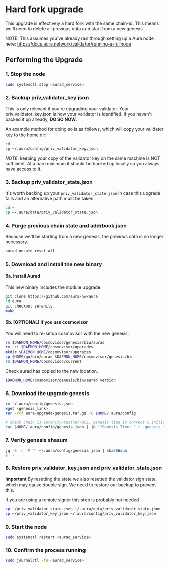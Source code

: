 # Hard fork upgrade

This upgrade is effectively a hard fork with the same chain-id. This means we'll need to delete all previous data and start from a new genesis.

NOTE: This assumes you've already ran through setting up a Aura node here: https://docs.aura.network/validator/running-a-fullnode

## Performing the  Upgrade

### 1. Stop the node
```sh
sudo systemctl stop <aurad_service>
```

### 2. Backup priv_validator_key.json
This is only relevant if you're upgrading your validator. Your priv_validator_key.json is how your validator is identified. If you haven't backed it up already, **DO SO NOW**.

An example method for doing so is as follows, which will copy your validator key to the home dir:
```sh
cd ~
cp ~/.aura/config/priv_validator_key.json .
```

*NOTE*: keeping your copy of the validator key on the same machine is NOT sufficient. At a bare minimum it should be backed up locally so you always have access to it.

### 3. Backup priv_validator_state.json
It's worth backing up your `priv_validator_state.json` in case this upgrade fails and an alternative path must be taken. 
```sh
cd ~
cp ~/.aura/data/priv_validator_state.json .
```

### 4. Purge previous chain state and addrbook.json
Because we'll be starting from a new genesis, the previous data is no longer necessary.
```sh
aurad unsafe-reset-all
```

### 5. Download and install the new binary

#### 5a. Install Aurad
This new binary includes the module upgrade.
```sh
git clone https://github.com/aura-nw/aura
cd aura
git checkout serenity
make 
```


#### 5b. [OPTIONAL] If you use cosmovisor
You will need to re-setup cosmovisor with the new genesis.
```sh
rm $DAEMON_HOME/cosmovisor/genesis/bin/aurad
rm -rf $DAEMON_HOME/cosmovisor/upgrades
mkdir $DAEMON_HOME/cosmovisor/upgrades
cp $HOME/go/bin/aurad $DAEMON_HOME/cosmovisor/genesis/bin
rm $DAEMON_HOME/cosmovisor/current
```

Check aurad has copied to the new location.
```sh
$DAEMON_HOME/cosmovisor/genesis/bin/aurad version
```

### 6. Download the upgrade genesis


```sh
rm ~/.aura/config/genesis.json
wget <genesis_link>
tar -xvf aura-upgrade-genesis.tar.gz -C $HOME/.aura/config

# check chain is serenity-testnet-001, genesis time is correct & initial block is ?
cat $HOME/.aura/config/genesis.json | jq '"Genesis Time: " + .genesis_time + " — Chain ID: " + .chain_id + " - Initial Height: " + .initial_height'
```

### 7. Verify genesis shasum

```sh
jq -S -c -M '' ~/.aura/config/genesis.json | sha256sum
?  -
```

### 8. Restore priv_validator_key.json and priv_validator_state.json

**Important** By resetting the state we also resetted the validator sign state, which may cause double sign. We need to restore our backup to prevent this. 

If you are using a remote signer this step is probably not needed

```sh
cp ~/priv_validator_state.json ~/.aura/data/priv_validator_state.json
cp ~/priv_validator_key.json ~/.aura/config/priv_validator_key.json
```

### 9. Start the node
```sh
sudo systemctl restart <aurad_service>
```

### 10. Confirm the process running
```sh
sudo journalctl -fu <aurad_service>
```
